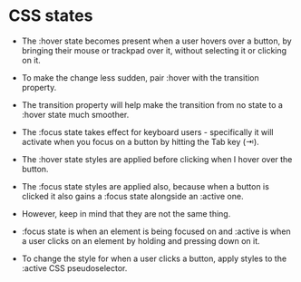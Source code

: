 <!-- CSS -->

# CSS states



- The :hover state becomes present when a user hovers over a button, by bringing their mouse or trackpad over it, without selecting it or clicking on it.

- To make the change less sudden, pair :hover with the transition property.

- The transition property will help make the transition from no state to a :hover state much smoother.

- The :focus state takes effect for keyboard users - specifically it will activate when you focus on a button by hitting the Tab key (⇥).

- The :hover state styles are applied before clicking when I hover over the button.

- The :focus state styles are applied also, because when a button is clicked it also gains a :focus state alongside an :active one.

- However, keep in mind that they are not the same thing.

- :focus state is when an element is being focused on and :active is when a user clicks on an element by holding and pressing down on it.

- To change the style for when a user clicks a button, apply styles to the :active CSS pseudoselector.

<!-- REF: https://www.freecodecamp.org/news/css-button-style-hover-color-and-background/ -->
